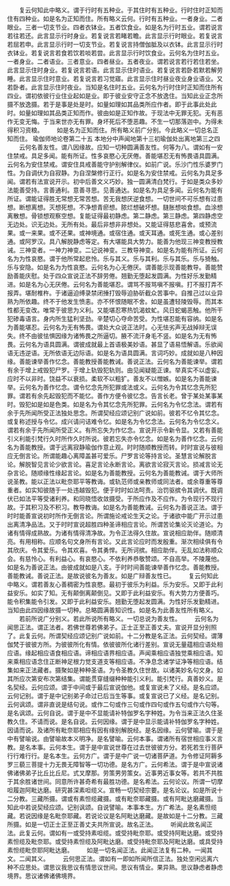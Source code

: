 <!-- { "loadSidebar": true } -->
　　复云何知此中略义。谓于行时有五种业。于其住时有五种业。行时住时正知而住有四种业。如是名为正知而住。所有略义云何。行时有五种业。一者身业。二者眼业。三者一切支节业。四者衣钵业。五者饮食业。如是名为行时五业。谓若说言若往若还。此言显示行时身业。若复说言若睹若瞻。此言显示行时眼业。若复说言若屈若申。此言显示行时一切支节业。若复说言持僧伽胝及以衣钵。此言显示行时衣钵业。若复说言若食若饮若啖若尝。此言显示行时饮食业。云何名为住时五业。一者身业。二者语业。三者意业。四者昼业。五者夜业。谓若说言若行若住若坐。此言显示住时身业。若复说言若语。此言显示住时语业。若复说言若卧若默若解劳睡。此言显示住时意业。若复说言若习觉寤。此言显示住时昼业夜业身业语业。又若卧者。此言显示住时夜业。当知是名住时五业。云何名为行时住时正知而住所有四业。谓初依彼行业住业起如是业。即于彼业安守正念不放逸住。当知此业正念所摄不放逸摄。若于是事是处是时。如量如理如其品类所应作者。即于此事此处此时。如量如理如其品类正知而作。彼由如是正知作故。于现法中无罪无犯。无有恶作无变无悔。于当来世亦无有罪。身坏死后不堕恶趣。不生一切那落迦中。为得未得积习资粮。
　　如是名为正知而住。所有略义前广分别。今此略义一切总名正知而住。
瑜伽师地论卷第二十五
本地分中声闻地第十三初瑜伽处出离地第三之四
　　云何名善友性。谓八因缘故。应知一切种圆满善友性。何等为八。谓如有一安住禁戒。具足多闻。能有所证。性多哀愍心无厌倦。善能堪忍无有怖畏语具圆满。云何名为安住禁戒。谓安住具戒善能守护别解律仪。如前广说。乐沙门性乐婆罗门性。为自调伏为自寂静。为自涅槃修行正行。如是名为安住禁戒。云何名为具足多闻。谓若有法宣说开示。初中后善文义巧妙。独一圆满清白梵行。于如是类众多妙法能善受持。言善通利。意善寻思。见善通达。如是名为具足多闻。云何名为能有所证。谓能证得胜无常想无常苦想。苦无我想厌逆食想。一切世间不可乐想有过患想。断想离想。灭想死想。不净想青瘀想。脓烂想破坏想。膖胀想啖食想。血涂想离散想。骨锁想观察空想。复能证得最初静虑。第二静虑。第三静虑。第四静虑空无边处。识无边处。无所有处。最后非想非非想处。又能证得慈悲喜舍。或预流果。或一来果。或不还果。或神境通。或宿住通。或天耳通。或死生通。或心差别通。或阿罗汉。具八解脱静虑等定。有大堪能具大势力。能善为他现三神变教授教诫。三神变者。一神力神变。二记说神变。三教导神变。如是名为能有所证。云何名为为性哀愍。谓于他所常起悲怜。乐与其义。乐与其利。乐与其乐。乐与猗触。乐与安隐。如是名为为性哀愍。云何名为心无倦厌。谓善能示现善能教导。善能赞励善能庆慰。处于四众宣说正法不辞劳倦。翘勤无堕起发圆满。为性好乐发勤精进。如是名为心无厌倦。云何名为善能堪忍。谓骂不报骂嗔不报嗔。打不报打弄不报弄。堪耐椎杵。于诸逼迫缚录禁闭捶打毁辱迫胁斫截众苦事中。自推己过以业异熟为所依趣。终不于他发生愤恚。亦不怀恨随眠不舍。如是虽遭轻陵毁辱。而其本性都无变改。唯常于彼思为义利。又能堪忍寒热饥渴蚊虻。风日蛇蝎恶触。他所干犯碜毒语言。身内所生猛利坚劲。辛楚切心夺命苦受。为性堪忍能有容纳。如是名为善能堪忍。云何名为无有怖畏。谓处大众说正法时。心无怯劣声无战掉辩无误失。终不由彼怯惧因缘为诸怖畏之所逼切。腋不流汗身毛不竖。如是名为无有怖畏。云何名为语具圆满。谓彼成就最上首语极美妙语。甚显了语易悟解语。乐欲闻语无违逆语。无所依语无边际语。如是名为语具圆满。言词巧妙。成就如是八种因缘。善能谏举善作忆念。善能教授善能教诫。善说正法。云何名为善能谏举。谓若有余于增上戒毁犯尸罗。于增上轨毁犯轨则。由见闻疑能正谏。举真实不以虚妄。应时不以非时。饶益不以衰损。柔软不以粗犷。善友不以憎嫉。如是名为善能谏举。云何名为善作忆念。谓令忆念先所犯罪或法或义。云何名为令其忆念先所犯罪。谓若有余先起毁犯而不能忆。善作方便令彼忆念。告言长老。曾于某处某事某时。毁犯如是如是色类。如是名为令其忆念先所犯罪。云何名为令忆念法。谓若有余于先所闻所受正法独处思念。所谓契经应颂记别广说如前。彼若不忆令其忆念。或复称述授与令忆。成兴请问诘难令忆。如是名为令忆念法。云何名为令忆念义。谓若有余于先所闻所受正义。有所忘失为作忆念。宣说开示令新令显。又若有善能引义利能引梵行久时所作久时所说。彼若忘失亦令忆念。如是名为善作忆念。云何名为善能教授。谓于远离寂静瑜伽作意止观。时时随顺教授而转。时时宣说与彼相应无倒言论。所谓能趣心离障盖甚可爱乐。尸罗言论等持言论。圣慧言论解脱言论。解脱智见言论少欲言论。喜足言论永断言论。离欲言论寂灭言论。损减言论无杂言论。随顺缘性缘起言论。如是名为善能教授。云何名为善能教诫。谓于大师所说圣教。能以正法以毗奈耶平等教诲。或轨范师或亲教师或同法者。或余尊重等尊重者。如实知彼随于一处违越毁犯。便于时时如法呵责。治罚驱摈令其调伏。既调伏已如法平等受诸利养。和同晓悟收敛摄受。于所应作及不应作。为令现行不现行故。于其积习及不积习。教导教诲。如是名为善能教诫。云何名为善说正法。谓于时时能善宣说初时所作无倒言论。所谓施论戒论生天之论。于诸欲中能广开示过患出离清净品法。又于时时宣说超胜四种圣谛相应言论。所谓苦论集论灭论道论。为诸有情得成熟故。为诸有情得清净故。为令正法得久住故。宣说相应助伴。随顺清亮。有用相称。应顺名句文身所有言论。又此言论应时而发殷重。渐次相续俱有令其欣庆。令其爱乐。令其欢喜。令其勇悍。无所诃摈。相应助伴。无乱如法称顺众会。有慈怜心。有利益心。有哀愍心。不依利养恭敬赞颂。不自高举。不陵蔑他。如是名为善说正法。由彼成就如是八支。于时时间善能谏举善作忆念。善能教授。善能教诫。善说正法。是故说彼名为善友。如是广辩善友性已。
　　复云何知此中略义。谓若善友心善稠密为性哀愍。最初于彼乐为利益。乐为安乐。又即于此利益安乐。如实了知。无有颠倒离颠倒见。又即于此利益安乐。有大势力方便善巧。能令积集能令引发。又即于此利益安乐。翘勤无堕起发圆满。为性好乐发勤精进。当知由此四因缘故摄一切种。总略圆满善知识性。如是名为此善友性所有略义。
　　若前所说广分别义。若此所说所有略义。一切总说为善友性。
　　云何名为闻思正法。谓正法者。若佛世尊若佛弟子。正士正至正善丈夫。宣说开显分别照了。此复云何。所谓契经应颂记别广说如前。十二分教是名正法。云何契经。谓薄伽梵于彼彼方所。为彼彼所化有情。依彼彼所化诸行差别。宣说无量蕴相应语处相应语。缘起相应语食相应语。谛相应语界相应语。声闻乘相应语独觉乘相应语。知来乘相应语念住正断神足根力觉支道支等相应语。不净息念诸学证净等相应语。结集如来正法藏者。摄聚如是种种圣语。为令圣教久住世故。以诸美妙名句文身。如其所应次第安布次第结集。谓能贯穿缝缀种种能引义利。能引梵行。真善妙义。是名契经。云何应颂。谓于中间或于最后宣说伽他。或复宣说未了义经。是名应颂。云何记别。谓于是中记别弟子命过已后当生等事。或复宣说已了义经。是名记别。云何讽颂。谓非直说是结句说。或作二句或作三句或作四句或作五句或作六句等。是名讽颂。云何自说。谓于是中不显能请补特伽罗名字种姓。为令当来正法久住圣教久住。不请而说。是名自说。云何因缘。谓于是中显示能请补特伽罗名字种姓。因请而说。及诸所有毗奈耶相应有因有缘别解脱经。是名因缘。云何譬喻。谓于是中有譬喻说。由譬喻故本义明净。是名譬喻。云何本事。谓诸所有宿世相应事义言教。是名本事。云何本生。谓于是中宣说世尊在过去世彼彼方分。若死若生行菩萨行行难行行。是名本生。云何方广。谓于是中广说一切诸菩萨道。为令修证阿耨多罗三藐三菩提十力无畏无障智等一切功德。是名方广。云何希法。谓于是中宣说诸佛诸佛弟子比丘比丘尼。式叉摩那。劳策男劳策女。近事男近事女等。若共不共胜于其余胜诸世间。同意所许甚奇希有最胜功德。是名希法。云何论议。所谓一切摩呾履迦阿毗达磨。研究甚深素呾缆义。宣畅一切契经宗要。是名论议。如是所说十二分教。三藏所摄。谓或有素怛缆藏摄。或有毗奈耶藏摄。或有阿毗达磨藏摄。当知此中若说契经应颂。记别讽颂。自说譬喻。本事本生。方广希法。是名素怛缆藏。若说因缘是名毗奈耶藏。若说论议是名阿毗达磨藏。是故如是十二分教。三藏所摄。如是一切正士正至正善丈夫共所宣说。故名正法。
　　听闻此故名闻正法。此复云何。谓如有一或受持素呾缆。或受持毗奈耶。或受持阿毗达磨。或受持素怛缆及毗奈耶。或受持素怛缆及阿毗达磨。或受持毗奈耶及阿毗达磨。或具受持素怛缆毗奈耶阿毗达磨。
　　如是一切名闻正法。此闻正法复有二种。一闻其文。二闻其义。
　　云何思正法。谓如有一即如所闻所信正法。独处空闲远离六种不应思处。谓思议我思议有情思议世间。思议有情业。果异熟。思议静虑者静虑境界。思议诸佛诸佛境界。
